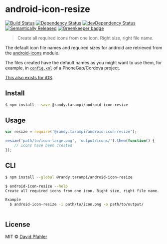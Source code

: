 # android-icon-resize 
[![Build Status](https://travis-ci.org/excellenteasy/android-icon-resize.svg?branch=master)](https://travis-ci.org/excellenteasy/android-icon-resize)
[![Dependency Status](https://david-dm.org/excellenteasy/android-icon-resize.svg)](https://david-dm.org/excellenteasy/android-icon-resize)
[![devDependency Status](https://david-dm.org/excellenteasy/android-icon-resize/dev-status.svg)](https://david-dm.org/excellenteasy/android-icon-resize#info=devDependencies)
[![Semantically Released](https://img.shields.io/badge/versioning-semantically%20released-brightgreen.svg)](https://github.com/boennemann/semantic-release) [![Greenkeeper badge](https://badges.greenkeeper.io/randytarampi/android-icon-resize.svg)](https://greenkeeper.io/)

> Create all required icons from one icon. Right size, right file name.

The default icon file names and required sizes for android are retrieved from the [android-icons](http://github.com/excellenteasy/android-icons) module. 

The files created have the default names as you might want to use them, for example, in [`config.xml`](http://docs.phonegap.com/en/3.5.0/config_ref_images.md.html) of a PhoneGap/Cordova project.

[This also exists for iOS](https://github.com/excellenteasy/ios-icon-resize).

## Install

```sh
$ npm install --save @randy.tarampi/android-icon-resize
```


## Usage

```js
var resize = require('@randy.tarampi/android-icon-resize');

resize('path/to/icon-large.png', 'output/icons/').then(function() {
	// icons have been created
});

```


## CLI

```sh
$ npm install --global @randy.tarampi/android-icon-resize
```

```sh
$ android-icon-resize --help
Create all required icons from one icon. Right size, right file name.

Example
  $ android-icon-resize -i path/to/icon.png -o path/to/output/
	
```


## License
MIT © [David Pfahler](http://excellenteasy.com)
